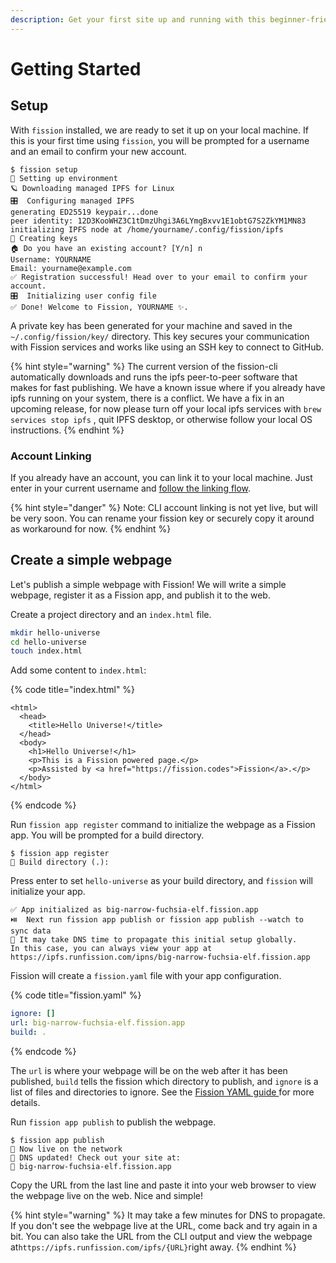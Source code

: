 ```yaml
---
description: Get your first site up and running with this beginner-friendly guide
---
```


# Getting Started

## Setup

With `fission` installed, we are ready to set it up on your local machine. If this is your first time using `fission`, you will be prompted for a username and an email to confirm your new account.

```text
$ fission setup
🌱 Setting up environment
🪐 Downloading managed IPFS for Linux
🎛️  Configuring managed IPFS
generating ED25519 keypair...done
peer identity: 12D3KooWHZ3C1tDmzUhgi3A6LYmgBxvv1E1obtG7S2ZkYM1MN83
initializing IPFS node at /home/yourname/.config/fission/ipfs
🔑 Creating keys
🏠 Do you have an existing account? [Y/n] n
Username: YOURNAME
Email: yourname@example.com
✅ Registration successful! Head over to your email to confirm your account.
🎛️  Initializing user config file
✅ Done! Welcome to Fission, YOURNAME ✨.                                                                                             
```

A private key has been generated for your machine and saved in the `~/.config/fission/key/` directory. This key secures your communication with Fission services and works like using an SSH key to connect to GitHub.

{% hint style="warning" %}
The current version of the fission-cli automatically downloads and runs the ipfs peer-to-peer software that makes for fast publishing. We have a known issue where if you already have ipfs running on your system, there is a conflict. We have a fix in an upcoming release, for now please turn off your local ipfs services with `brew services stop ipfs` , quit IPFS desktop, or otherwise follow your local OS instructions.
{% endhint %}

### Account Linking

If you already have an account, you can link it to your local machine. Just enter in your current username and [follow the linking flow](../accounts/account-linking.md).

{% hint style="danger" %}
Note: CLI account linking is not yet live, but will be very soon. You can rename your fission key or securely copy it around as workaround for now.
{% endhint %}

## Create a simple webpage

Let's publish a simple webpage with Fission! We will write a simple webpage, register it as a Fission app, and publish it to the web.

Create a project directory and an `index.html` file.

```bash
mkdir hello-universe
cd hello-universe
touch index.html
```

Add some content to `index.html`:

{% code title="index.html" %}
```markup
<html>
  <head>
    <title>Hello Universe!</title>
  </head>
  <body>
    <h1>Hello Universe!</h1>
    <p>This is a Fission powered page.</p>
    <p>Assisted by <a href="https://fission.codes">Fission</a>.</p>
  </body>
</html>
```
{% endcode %}

Run `fission app register` command to initialize the webpage as a Fission app. You will be prompted for a build directory.

```text
$ fission app register
👷 Build directory (.):
```

Press enter to set `hello-universe` as your build directory, and `fission` will initialize your app.

```text
✅ App initialized as big-narrow-fuchsia-elf.fission.app
⏯️  Next run fission app publish or fission app publish --watch to sync data
💁 It may take DNS time to propagate this initial setup globally. 
In this case, you can always view your app at 
https://ipfs.runfission.com/ipns/big-narrow-fuchsia-elf.fission.app
```

Fission will create a `fission.yaml` file with your app configuration.

{% code title="fission.yaml" %}
```yaml
ignore: []
url: big-narrow-fuchsia-elf.fission.app
build: .
```
{% endcode %}

The `url` is where your webpage will be on the web after it has been published, `build` tells the fission which directory to publish, and `ignore` is a list of files and directories to ignore. See the [Fission YAML guide ](https://guide.fission.codes/hosting/cli/fission-yaml)for more details.

Run `fission app publish` to publish the webpage.

```text
$ fission app publish
🚀 Now live on the network
📝 DNS updated! Check out your site at: 
🔗 big-narrow-fuchsia-elf.fission.app
```

Copy the URL from the last line and paste it into your web browser to view the webpage live on the web. Nice and simple!

{% hint style="warning" %}
It may take a few minutes for DNS to propagate. If you don't see the webpage live at the URL, come back and try again in a bit. You can also take the URL from the CLI output and view the webpage at`https://ipfs.runfission.com/ipfs/{URL}`right away.
{% endhint %}

